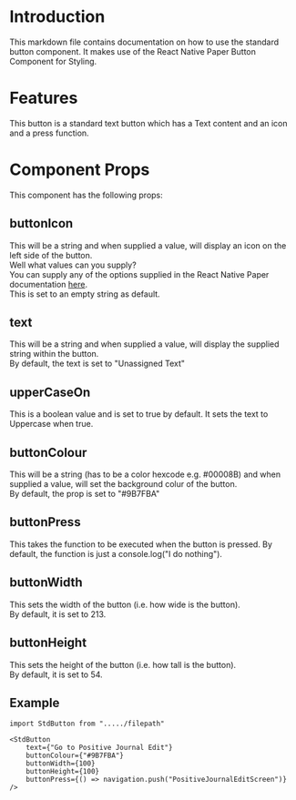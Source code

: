 # Introduction

This markdown file contains documentation on how to use the standard button component. It makes use of the React Native Paper Button Component for Styling.

# Features

This button is a standard text button which has a Text content and an icon and a press function.

# Component Props

This component has the following props:

## buttonIcon

This will be a string and when supplied a value, will display an icon on the left side of the button.  
Well what values can you supply?  
You can supply any of the options supplied in the React Native Paper documentation [here](https://callstack.github.io/react-native-paper/icons.html).  
This is set to an empty string as default.

## text

This will be a string and when supplied a value, will display the supplied string within the button.  
By default, the text is set to "Unassigned Text"

## upperCaseOn

This is a boolean value and is set to true by default. It sets the text to Uppercase when true.

## buttonColour

This will be a string (has to be a color hexcode e.g. #00008B) and when supplied a value, will set the background colur of the button.  
By default, the prop is set to "#9B7FBA"

## buttonPress

This takes the function to be executed when the button is pressed.
By default, the function is just a console.log("I do nothing").

## buttonWidth

This sets the width of the button (i.e. how wide is the button).  
By default, it is set to 213.

## buttonHeight

This sets the height of the button (i.e. how tall is the button).  
By default, it is set to 54.

## Example

```
import StdButton from "...../filepath"

<StdButton
    text={"Go to Positive Journal Edit"}
    buttonColour={"#9B7FBA"}
    buttonWidth={100}
    buttonHeight={100}
    buttonPress={() => navigation.push("PositiveJournalEditScreen")}
/>

```
